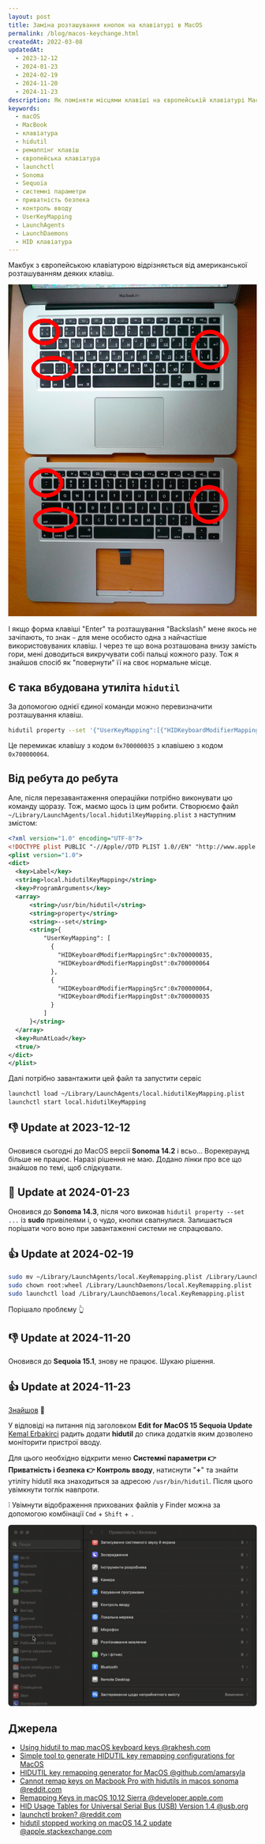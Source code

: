 ```yaml
---
layout: post
title: Заміна розташування кнопок на клавіатурі в MacOS
permalink: /blog/macos-keychange.html
createdAt: 2022-03-08
updatedAt:
  - 2023-12-12
  - 2024-01-23
  - 2024-02-19
  - 2024-11-20
  - 2024-11-23
description: Як поміняти місцями клавіші на європейській клавіатурі MacBook використовуючи вбудовану утиліту hidutil.
keywords:
  - macOS
  - MacBook
  - клавіатура
  - hidutil
  - ремаппінг клавіш
  - європейська клавіатура
  - launchctl
  - Sonoma
  - Sequoia
  - системні параметри
  - приватність безпека
  - контроль вводу
  - UserKeyMapping
  - LaunchAgents
  - LaunchDaemons
  - HID клавіатура
---
```


Макбук з європейською клавіатурою відрізняється від американської розташуванням деяких клавіш.

![EU vs. US keyboard](assets/img/macos-keyboards-layout.jpg)

І якщо форма клавіші "Enter" та розташування "Backslash" мене якось не зачіпають, то знак `~` для мене особисто одна з найчастіше використовуваних клавіш. І через те що вона розташована внизу замість гори, мені доводиться викручувати собі пальці кожного разу. Тож я знайшов спосіб як "повернути" її на своє нормальне місце.

<!--more-->

## Є така вбудована утиліта `​​hidutil`

За допомогою однієї єдиної команди можно перевизначити розташування клавіш.

```sh
hidutil property --set '{"UserKeyMapping":[{"HIDKeyboardModifierMappingSrc":0x700000035,"HIDKeyboardModifierMappingDst":0x700000064},{"HIDKeyboardModifierMappingSrc":0x700000064,"HIDKeyboardModifierMappingDst":0x700000035}]}'
```

Це перемикає клавішу з кодом `0x700000035` з клавішею з кодом `0x700000064`.

## Від ребута до ребута

Але, після перезавантаження операційки потрібно виконувати цю команду щоразу. Тож, маємо щось із цим робити.
Створюємо файл `~/Library/LaunchAgents/local.hidutilKeyMapping.plist` з наступним змістом:

```xml
<?xml version="1.0" encoding="UTF-8"?>
<!DOCTYPE plist PUBLIC "-//Apple//DTD PLIST 1.0//EN" "http://www.apple.com/DTDs/PropertyList-1.0.dtd">
<plist version="1.0">
<dict>
  <key>Label</key>
  <string>local.hidutilKeyMapping</string>
  <key>ProgramArguments</key>
  <array>
      <string>/usr/bin/hidutil</string>
      <string>property</string>
      <string>--set</string>
      <string>{
          "UserKeyMapping": [
            {
              "HIDKeyboardModifierMappingSrc":0x700000035,
              "HIDKeyboardModifierMappingDst":0x700000064
            },
            {
              "HIDKeyboardModifierMappingSrc":0x700000064,
              "HIDKeyboardModifierMappingDst":0x700000035
            }
          ]
      }</string>
  </array>
  <key>RunAtLoad</key>
  <true/>
</dict>
</plist>
```

Далі потрібно завантажити цей файл та запустити сервіс

```sh
launchctl load ~/Library/LaunchAgents/local.hidutilKeyMapping.plist
launchctl start local.hidutilKeyMapping
```

## 👎 Update at 2023-12-12

Оновився сьогодні до MacOS версії **Sonoma 14.2** і всьо... Ворекераунд більше не працює. Наразі рішення не маю. Додано лінки про все що знайшов по темі, щоб слідкувати.

## 🤨 Update at 2024-01-23

Оновився до **Sonoma 14.3**, після чого виконав `hidutil property --set ...` із **sudo** привілеями і, о чудо, кнопки свапнулися. Залишається порішати чого воно при завантаженні системи не спрацювало.

## 👍 Update at 2024-02-19

```sh
sudo mv ~/Library/LaunchAgents/local.KeyRemapping.plist /Library/LaunchDaemons/
sudo chown root:wheel /Library/LaunchDaemons/local.KeyRemapping.plist
sudo launchctl load /Library/LaunchDaemons/local.KeyRemapping.plist
```

Порішало проблєму 👆

## 👎 Update at 2024-11-20

Оновився до **Sequoia 15.1**, знову не працює. Шукаю рішення.

## 👍 Update at 2024-11-23

[Знайшов](https://apple.stackexchange.com/questions/467341/hidutil-stopped-working-on-macos-14-2-update#answer-470622:~:text=Edit%20for%20MacOS%2015%20Sequoia%20Update) 🚀

У відповіді на питання під заголовком **Edit for MacOS 15 Sequoia Update** [Kemal Erbakirci](https://apple.stackexchange.com/users/383122/kemal-erbakirci) радить додати **hidutil** до спика додатків яким дозволено моніторити пристрої вводу.

Для цього необхідно відкрити меню **Системні параметри 👉 Приватність і безпека 👉 Контроль вводу**, натиснути "**+**" та знайти утіліту hidutil яка знаходиться за адресою `/usr/bin/hidutil`. Після цього увімкнути тоглік навпроти.

❕ Увімнути відображення прихованих файлів у Finder можна за допомогою комбінації `Cmd` + `Shift` + `.`

![Системні параметри -> Приватність і безпека -> Контроль вводу](assets/hidutil-permissions.gif)

## Джерела

- [Using hidutil to map macOS keyboard keys @rakhesh.com](https://rakhesh.com/mac/using-hidutil-to-map-macos-keyboard-keys/)
- [Simple tool to generate HIDUTIL key remapping configurations for MacOS](https://hidutil-generator.netlify.app/)
- [HIDUTIL key remapping generator for MacOS @github.com/amarsyla](https://github.com/amarsyla/hidutil-key-remapping-generator)
- [Cannot remap keys on Macbook Pro with hidutils in macos sonoma @reddit.com](https://www.reddit.com/r/MacOS/comments/18g4vxn/cannot_remap_keys_on_macbook_pro_with_hidutils_in/)
- [Remapping Keys in macOS 10.12 Sierra @developer.apple.com](https://developer.apple.com/library/archive/technotes/tn2450/_index.html)
- [HID Usage Tables for Universal Serial Bus (USB) Version 1.4 @usb.org](https://www.usb.org/sites/default/files/hut1_4.pdf)
- [launchctl broken? @reddit.com](https://www.reddit.com/r/MacOS/comments/kbko61/comment/gpv2to1/)
- [hidutil stopped working on macOS 14.2 update @apple.stackexchange.com](https://apple.stackexchange.com/questions/467341/hidutil-stopped-working-on-macos-14-2-update)
